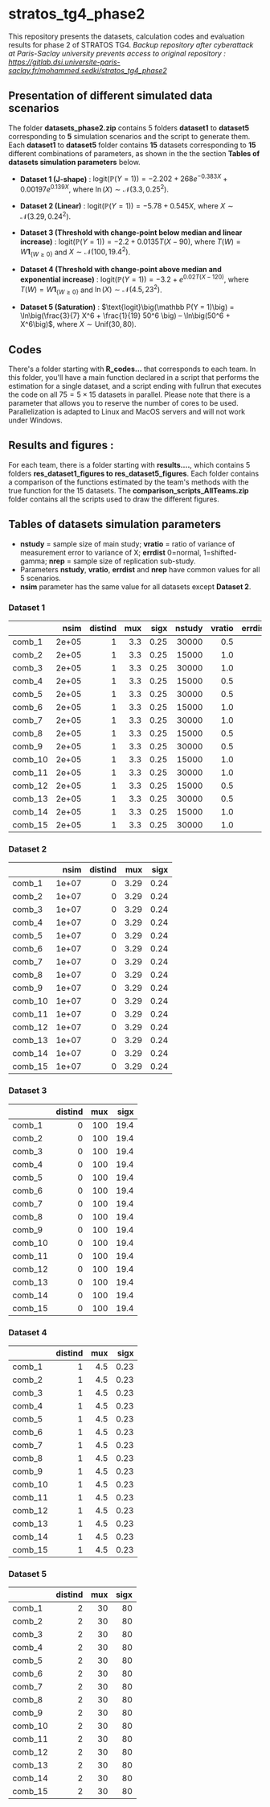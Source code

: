 # stratos_tg4_phase2
This repository presents the datasets, calculation codes and evaluation results for phase 2 of STRATOS TG4. *Backup repository after cyberattack at Paris-Saclay university  prevents access to original repository : https://gitlab.dsi.universite-paris-saclay.fr/mohammed.sedki/stratos_tg4_phase2*



## Presentation of different simulated data scenarios

The folder **datasets_phase2.zip** contains 5 folders **dataset1** to **dataset5** corresponding to **5** simulation scenarios and the script to generate them. Each **dataset1** to **dataset5** folder contains **15** datasets corresponding to **15** different combinations of parameters, as shown in the the section **Tables of datasets simulation parameters** below. 


- **Dataset 1 (J-shape)** : $\text{logit}\big(\mathbb P(Y = 1)\big) =  -2.202 + 268 e^{-0.383 X} + 0.00197 e^{0.139 X}$, where $\ln(X) \sim \mathcal{N}\big(3.3, 0.25^2\big)$.

- **Dataset 2 (Linear)** : $\text{logit}\big(\mathbb P(Y = 1)\big) =  -5.78 + 0.545 X$, where $X \sim \mathcal{N}\big(3.29, 0.24^2\big)$.

- **Dataset 3 (Threshold with change-point below median and linear increase)** : 
$\text{logit}\big(\mathbb P(Y = 1)\big) =  -2.2 + 0.0135 T \big(X-90\big)$, where $T(W) =  W \mathbf{1}_{\{W \ge 0\}}$  and $X \sim \mathcal{N}\big(100,  19.4^2\big)$.

- **Dataset 4 (Threshold with change-point above median and exponential increase)** : 
$\text{logit}\big(\mathbb P(Y = 1)\big) =  -3.2 + e^{0.02 T(X-120)}$, where $T(W) =  W \mathbf{1}_{\{W \ge 0\}}$  and $\ln(X) \sim \mathcal{N}\big(4.5,  23^2\big)$.

- **Dataset 5 (Saturation)** : $\text{logit}\big(\mathbb P(Y = 1)\big) = \ln\big(\frac{3}{7} X^6 + \frac{1}{19} 50^6 \big) – \ln\big(50^6 + X^6\big)$, where $X \sim \text{Unif}(30,80)$.

## Codes 

There's a folder starting with **R_codes...** that corresponds to each team. In this folder, you'll have a main function declared in a script that performs the estimation for a single dataset, and a script ending with fullrun that executes the code on all $75  = 5 \times 15$ datasets in parallel. Please note that there is a parameter that allows you to reserve the number of cores to be used. Parallelization is adapted to Linux and MacOS servers and will not work under Windows. 

## Results and figures :

For each team, there is a folder starting with **results....**, which contains 5 folders **res_dataset1_figures to res_dataset5_figures**. Each folder contains a comparison of the functions estimated by the team's methods with the true function for the 15 datasets. The **comparison_scripts_AllTeams.zip** folder contains all the scripts used to draw the different figures.
   

## Tables of datasets simulation parameters

- **nstudy** = sample size of main study; **vratio** = ratio of variance of measurement error to variance of X; **errdist** 0=normal, 1=shifted-gamma; **nrep** = sample size of replication sub-study.
- Parameters **nstudy**, **vratio**, **errdist** and **nrep** have common values for all 5 scenarios.
- **nsim** parameter has the same value for all datasets except **Dataset 2**. 


### Dataset 1

|        |  nsim| distind| mux| sigx| nstudy| vratio| errdist| nrep|
|:-------|-----:|-------:|---:|----:|------:|------:|-------:|----:|
|comb_1  | 2e+05|       1| 3.3| 0.25|  30000|    0.5|       0|  250|
|comb_2  | 2e+05|       1| 3.3| 0.25|  15000|    1.0|       0|  250|
|comb_3  | 2e+05|       1| 3.3| 0.25|  30000|    1.0|       0|  250|
|comb_4  | 2e+05|       1| 3.3| 0.25|  15000|    0.5|       1|  250|
|comb_5  | 2e+05|       1| 3.3| 0.25|  30000|    0.5|       1|  250|
|comb_6  | 2e+05|       1| 3.3| 0.25|  15000|    1.0|       1|  250|
|comb_7  | 2e+05|       1| 3.3| 0.25|  30000|    1.0|       1|  250|
|comb_8  | 2e+05|       1| 3.3| 0.25|  15000|    0.5|       0|  750|
|comb_9  | 2e+05|       1| 3.3| 0.25|  30000|    0.5|       0|  750|
|comb_10 | 2e+05|       1| 3.3| 0.25|  15000|    1.0|       0|  750|
|comb_11 | 2e+05|       1| 3.3| 0.25|  30000|    1.0|       0|  750|
|comb_12 | 2e+05|       1| 3.3| 0.25|  15000|    0.5|       1|  750|
|comb_13 | 2e+05|       1| 3.3| 0.25|  30000|    0.5|       1|  750|
|comb_14 | 2e+05|       1| 3.3| 0.25|  15000|    1.0|       1|  750|
|comb_15 | 2e+05|       1| 3.3| 0.25|  30000|    1.0|       1|  750|

### Dataset 2 

|        |  nsim| distind|  mux| sigx| 
|:-------|-----:|-------:|----:|----:|
|comb_1  | 1e+07|       0| 3.29| 0.24|  
|comb_2  | 1e+07|       0| 3.29| 0.24|  
|comb_3  | 1e+07|       0| 3.29| 0.24|  
|comb_4  | 1e+07|       0| 3.29| 0.24|  
|comb_5  | 1e+07|       0| 3.29| 0.24|  
|comb_6  | 1e+07|       0| 3.29| 0.24|  
|comb_7  | 1e+07|       0| 3.29| 0.24|  
|comb_8  | 1e+07|       0| 3.29| 0.24| 
|comb_9  | 1e+07|       0| 3.29| 0.24|  
|comb_10 | 1e+07|       0| 3.29| 0.24|  
|comb_11 | 1e+07|       0| 3.29| 0.24| 
|comb_12 | 1e+07|       0| 3.29| 0.24|  
|comb_13 | 1e+07|       0| 3.29| 0.24|  
|comb_14 | 1e+07|       0| 3.29| 0.24|  
|comb_15 | 1e+07|       0| 3.29| 0.24|  


### Dataset 3

|        | distind| mux| sigx|
|:-------|-------:|---:|----:|
|comb_1  |       0| 100| 19.4| 
|comb_2  |       0| 100| 19.4| 
|comb_3  |       0| 100| 19.4| 
|comb_4  |       0| 100| 19.4|  
|comb_5  |       0| 100| 19.4|  
|comb_6  |       0| 100| 19.4|  
|comb_7  |       0| 100| 19.4|  
|comb_8  |       0| 100| 19.4|  
|comb_9  |       0| 100| 19.4| 
|comb_10 |       0| 100| 19.4| 
|comb_11 |       0| 100| 19.4|  
|comb_12 |       0| 100| 19.4|  
|comb_13 |       0| 100| 19.4|  
|comb_14 |       0| 100| 19.4|  
|comb_15 |       0| 100| 19.4|  

### Dataset 4 

|       | distind| mux| sigx|
|:------|-------:|---:|----:|
|comb_1 |       1| 4.5| 0.23| 
|comb_2 |       1| 4.5| 0.23|  
|comb_3 |       1| 4.5| 0.23|  
|comb_4 |       1| 4.5| 0.23|  
|comb_5 |       1| 4.5| 0.23| 
|comb_6 |       1| 4.5| 0.23|  
|comb_7 |       1| 4.5| 0.23|  
|comb_8 |       1| 4.5| 0.23|  
|comb_9 |       1| 4.5| 0.23|  
|comb_10|       1| 4.5| 0.23|  
|comb_11|       1| 4.5| 0.23|  
|comb_12|       1| 4.5| 0.23|  
|comb_13|       1| 4.5| 0.23| 
|comb_14|       1| 4.5| 0.23|  
|comb_15|       1| 4.5| 0.23|  

### Dataset 5 

|        | distind| mux| sigx| 
|:-------|-------:|---:|----:|
|comb_1  |       2|  30|   80|  
|comb_2  |       2|  30|   80| 
|comb_3  |       2|  30|   80|  
|comb_4  |       2|  30|   80|  
|comb_5  |       2|  30|   80|  
|comb_6  |       2|  30|   80|  
|comb_7  |       2|  30|   80|  
|comb_8  |       2|  30|   80|  
|comb_9  |       2|  30|   80|  
|comb_10 |       2|  30|   80|  
|comb_11 |       2|  30|   80|  
|comb_12 |       2|  30|   80|  
|comb_13 |       2|  30|   80|  
|comb_14 |       2|  30|   80|  
|comb_15 |       2|  30|   80|  

